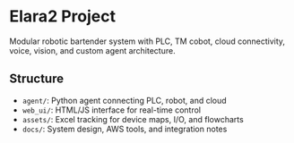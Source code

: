 # Elara2 Project

Modular robotic bartender system with PLC, TM cobot, cloud connectivity, voice, vision, and custom agent architecture.

## Structure
- `agent/`: Python agent connecting PLC, robot, and cloud
- `web_ui/`: HTML/JS interface for real-time control
- `assets/`: Excel tracking for device maps, I/O, and flowcharts
- `docs/`: System design, AWS tools, and integration notes